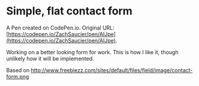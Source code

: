 # Simple, flat contact form

A Pen created on CodePen.io. Original URL: [https://codepen.io/ZachSaucier/pen/AIJpe](https://codepen.io/ZachSaucier/pen/AIJpe).

Working on a better looking form for work. This is how I like it, though unlikely how it will be implemented.

Based on http://www.freebiezz.com/sites/default/files/field/image/contact-form.png
